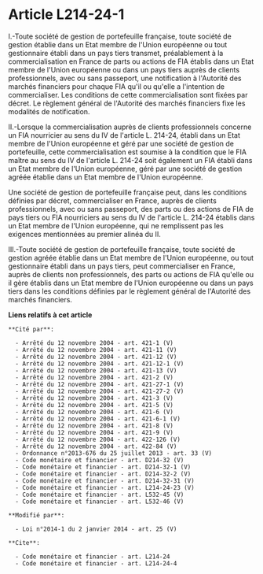 # Article L214-24-1

I.-Toute société de gestion de portefeuille française, toute société de gestion établie dans un Etat membre de l'Union
européenne ou tout gestionnaire établi dans un pays tiers transmet, préalablement à la commercialisation en France de parts
ou actions de FIA établis dans un Etat membre de l'Union européenne ou dans un pays tiers auprès de clients professionnels,
avec ou sans passeport, une notification à l'Autorité des marchés financiers pour chaque FIA qu'il ou qu'elle a l'intention
de commercialiser. Les conditions de cette commercialisation sont fixées par décret. Le règlement général de l'Autorité des
marchés financiers fixe les modalités de notification. 

II.-Lorsque la commercialisation auprès de clients professionnels concerne un FIA nourricier au sens du IV de l'article L.
214-24, établi dans un Etat membre de l'Union européenne et géré par une société de gestion de portefeuille, cette
commercialisation est soumise à la condition que le FIA maître au sens du IV de l'article L. 214-24 soit également un FIA
établi dans un Etat membre de l'Union européenne, géré par une société de gestion agréée établie dans un Etat membre de
l'Union européenne. 

Une société de gestion de portefeuille française peut, dans les conditions définies par décret, commercialiser en France,
auprès de clients professionnels, avec ou sans passeport, des parts ou des actions de FIA de pays tiers ou FIA nourriciers au
sens du IV de l'article L. 214-24 établis dans un Etat membre de l'Union européenne, qui ne remplissent pas les exigences
mentionnées au premier alinéa du II. 

III.-Toute société de gestion de portefeuille française, toute société de gestion agréée établie dans un Etat membre de
l'Union européenne, ou tout gestionnaire établi dans un pays tiers, peut commercialiser en France, auprès de clients non
professionnels, des parts ou actions de FIA qu'elle ou il gère établis dans un Etat membre de l'Union européenne ou dans un
pays tiers dans les conditions définies par le règlement général de l'Autorité des marchés financiers.

**Liens relatifs à cet article**

	**Cité par**:

	  - Arrêté du 12 novembre 2004 - art. 421-1 (V)
	  - Arrêté du 12 novembre 2004 - art. 421-11 (V)
	  - Arrêté du 12 novembre 2004 - art. 421-12 (V)
	  - Arrêté du 12 novembre 2004 - art. 421-12-1 (V)
	  - Arrêté du 12 novembre 2004 - art. 421-13 (V)
	  - Arrêté du 12 novembre 2004 - art. 421-2 (V)
	  - Arrêté du 12 novembre 2004 - art. 421-27-1 (V)
	  - Arrêté du 12 novembre 2004 - art. 421-27-2 (V)
	  - Arrêté du 12 novembre 2004 - art. 421-3 (V)
	  - Arrêté du 12 novembre 2004 - art. 421-5 (V)
	  - Arrêté du 12 novembre 2004 - art. 421-6 (V)
	  - Arrêté du 12 novembre 2004 - art. 421-6-1 (V)
	  - Arrêté du 12 novembre 2004 - art. 421-8 (V)
	  - Arrêté du 12 novembre 2004 - art. 421-9 (V)
	  - Arrêté du 12 novembre 2004 - art. 422-126 (V)
	  - Arrêté du 12 novembre 2004 - art. 422-84 (V)
	  - Ordonnance n°2013-676 du 25 juillet 2013 - art. 33 (V)
	  - Code monétaire et financier - art. D214-32 (V)
	  - Code monétaire et financier - art. D214-32-1 (V)
	  - Code monétaire et financier - art. D214-32-2 (V)
	  - Code monétaire et financier - art. D214-32-31 (V)
	  - Code monétaire et financier - art. L214-24-23 (V)
	  - Code monétaire et financier - art. L532-45 (V)
	  - Code monétaire et financier - art. L532-46 (V)

	**Modifié par**:

	  - Loi n°2014-1 du 2 janvier 2014 - art. 25 (V)

	**Cite**:

	  - Code monétaire et financier - art. L214-24
	  - Code monétaire et financier - art. L214-24-4
